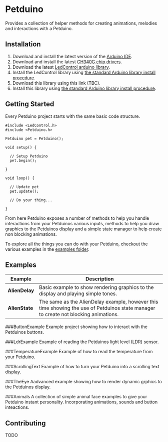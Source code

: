 # Petduino
Provides a collection of helper methods for creating animations, melodies and interactions with a Petduino.

## Installation
1. Download and install the latest version of the [Arduino IDE](http://www.arduino.cc/en/main/software).
2. Download and install the latest [CH340G chip drivers](http://www.wch.cn/downloads.php?name=pro&proid=65).
3. Download the latest [LedControl arduino library](https://github.com/wayoda/LedControl/releases).
4. Install the LedControl library using [the standard Arduino library install procedure](http://www.arduino.cc/en/Guide/Libraries#.UwxndHX5PtY).
5. Download this library using this link (TBC).
6. Install this library using [the standard Arduino library install procedure](http://www.arduino.cc/en/Guide/Libraries#.UwxndHX5PtY).

## Getting Started
Every Petduino project starts with the same basic code structure.

    #include <LedControl.h>
    #include <Petduino.h>

    Petduino pet = Petduino();

    void setup() {

      // Setup Petduino
      pet.begin();

    }

    void loop() {

      // Update pet
      pet.update();

      // Do your thing...

    }

From here Petduino exposes a number of methods to help you handle interactions from your Petduinos various inputs, methods to help you draw graphics to the Petduinos display and a simple state manager to help create non blocking animations.

To explore all the things you can do with your Petduino, checkout the various examples in the [examples folder](https://github.com/circuitbeard/petduino/tree/master/examples).

## Examples
| Example | Description |
| ------- | ----------- |
| **AlienDelay** | Basic example to show rendering graphics to the display and playing simple tones. |
| **AlienState** | The same as the AlienDelay example, however this time showing the use of Petduinos state manager to create not blocking animations. |

###ButtonExample
Example project showing how to interact with the Petduinos buttons.

###LdrExample
Example of reading the Petduinos light level (LDR) sensor.

###TemperatureExample
Example of how to read the temperature from your Petduino.

###ScrollingText
Example of how to turn your Petduino into a scrolling text display.

###TheEye
Aadvanced example showing how to render dynamic grphics to the Petduinos display.

###Animals
A collection of simple animal face examples to give your Petduino instant personality. Incorporating animations, sounds and button inteactions.

## Contributing
TODO

